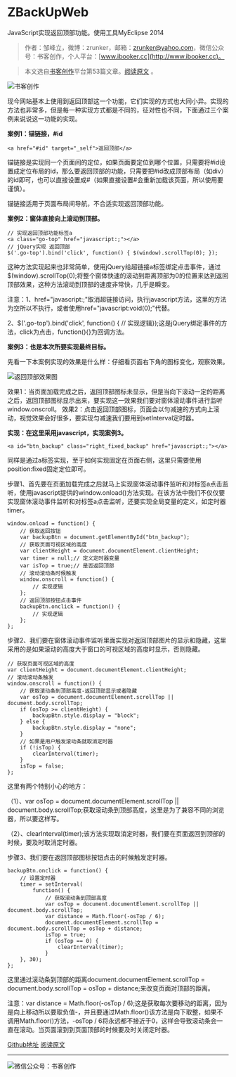 # ZBackUpWeb
JavaScript实现返回顶部功能。使用工具MyEclipse 2014
>作者：邹峰立，微博：zrunker，邮箱：zrunker@yahoo.com，微信公众号：书客创作，个人平台：[www.ibooker.cc](http://www.ibooker.cc)。

>本文选自[书客创作](http://www.ibooker.cc)平台第53篇文章。[阅读原文](http://www.ibooker.cc/article/53/detail) 。

![书客创作](http://upload-images.jianshu.io/upload_images/3480018-2f8108bcd40fda31..jpg?imageMogr2/auto-orient/strip%7CimageView2/2/w/1240)

现今网站基本上使用到返回顶部这一个功能，它们实现的方式也大同小异。实现的方法也非常多，但是每一种实现方式都是不同的，征对性也不同，下面通过三个案例来说说这一功能的实现。

**案例1：锚链接，#id**
```
<a href="#id" target="_self">返回顶部</a>
```
锚链接是实现同一个页面间的定位，如果页面要定位到哪个位置，只需要将#id设置成定位布局的id，那么要返回顶部的功能，只需要把#id改成顶部布局（如div）的id即可，也可以直接设置成#（如果直接设置#会重新加载该页面，所以使用要谨慎）。

锚链接适用于页面布局间导航，不合适实现返回顶部功能。

**案例2：窗体直接向上滚动到顶部。**
```
// 实现返回顶部功能标签a
<a class="go-top" href="javascript:;"></a>
// jQuery实现 返回顶部
$('.go-top').bind('click', function() { $(window).scrollTop(0); });
```
这种方法实现起来也非常简单，使用jQuery给超链接a标签绑定点击事件，通过$(window).scrollTop(0);将整个窗体快速的滚动到距离顶部为0的位置来达到返回顶部效果，这种方法滚动到顶部的速度非常快，几乎是瞬变。

注意：1、href="javascript:;"取消超链接访问，执行javascript方法，这里的方法为空所以不执行，或者使用href="javascript:void(0);"代替。

2、$('.go-top').bind('click', function() { // 实现逻辑});这是jQuery绑定事件的方法，click为点击，function(){}为回调方法。

**案例3：也是本次所要实现最终目标。**

先看一下本案例实现的效果是什么样：仔细看页面右下角的图标变化，观察效果。

![返回顶部效果图](http://upload-images.jianshu.io/upload_images/3480018-f51e07a37aa5918b..gif?imageMogr2/auto-orient/strip)

效果1：当页面加载完成之后，返回顶部图标未显示，但是当向下滚动一定的距离之后，返回顶部图标显示出来，要实现这一效果我们要对窗体滚动事件进行监听window.onscroll。
效果2：点击返回顶部图标，页面会以匀减速的方式向上滚动，视觉效果会好很多，要实现匀减速我们要用到setInterval定时器。

**实现：在这里采用javascript，实现案例3。**
```
<a id="btn_backup" class="right_fixed_backup" href="javascript:;"></a>
```
同样是通过a标签实现，至于如何实现固定在页面右侧，这里只需要使用position:fixed固定定位即可。

步骤1、首先要在页面加载完成之后就马上实现窗体滚动事件监听和对标签a点击监听，使用javascript提供的window.onload()方法实现。在该方法中我们不仅仅要实现窗体滚动事件监听和对标签a点击监听，还要实现全局变量的定义，如定时器timer。
```
window.onload = function() {
    // 获取返回按钮
    var backupBtn = document.getElementById("btn_backup");
    // 获取页面可视区域的高度
    var clientHeight = document.documentElement.clientHeight;
    var timer = null;// 定义定时器变量
    var isTop = true;// 是否返回顶部
    // 滚动滚动条时候触发
    window.onscroll = function() {
        // 实现逻辑
    };
    // 返回顶部按钮点击事件
    backupBtn.onclick = function() {
        // 实现逻辑
    };
};
```
步骤2、我们要在窗体滚动事件监听里面实现对返回顶部图片的显示和隐藏，这里采用的是如果滚动的高度大于窗口的可视区域的高度时显示，否则隐藏。
```
// 获取页面可视区域的高度
var clientHeight = document.documentElement.clientHeight;
// 滚动滚动条触发
window.onscroll = function() {
    // 获取滚动条到顶部高度-返回顶部显示或者隐藏
    var osTop = document.documentElement.scrollTop || document.body.scrollTop;
    if (osTop >= clientHeight) {
        backupBtn.style.display = "block";
    } else {
        backupBtn.style.display = "none";
    }
    // 如果是用户触发滚动条就取消定时器
    if (!isTop) {
        clearInterval(timer);
    }
    isTop = false;
};
```
这里有两个特别小心的地方：

（1）、var osTop = document.documentElement.scrollTop || document.body.scrollTop;获取滚动条到顶部高度，这里是为了兼容不同的浏览器，所以要这样写。

（2）、clearInterval(timer);该方法实现取消定时器，我们要在页面返回到顶部的时候，要及时取消定时器。

步骤3、我们要在返回顶部图标按钮点击的时候触发定时器。
```
backupBtn.onclick = function() {
    // 设置定时器
    timer = setInterval(
        function() {
            // 获取滚动条到顶部高度
            var osTop = document.documentElement.scrollTop || document.body.scrollTop;
            var distance = Math.floor(-osTop / 6);
            document.documentElement.scrollTop = document.body.scrollTop = osTop + distance;
            isTop = true;
            if (osTop == 0) {
                clearInterval(timer);
            }
    }, 30);
};
```
这里通过滚动条到顶部的距离document.documentElement.scrollTop = document.body.scrollTop = osTop + distance;来改变页面对顶部的距离。

注意：var distance = Math.floor(-osTop / 6);这是获取每次要移动的距离，因为是向上移动所以要取负值-，并且要通过Math.floor()该方法是向下取整，如果不调用Math.floor()方法，-osTop / 6将永远都不接近于0，这样会导致滚动条会一直在滚动。当页面滚到到页面顶部的时候要及时关闭定时器。

[Github地址](https://github.com/zrunker/ZBackUpWeb)
[阅读原文](http://www.ibooker.cc/article/53/detail) 

----------
![微信公众号：书客创作](http://upload-images.jianshu.io/upload_images/3480018-6625e5b469d73c13..jpg?imageMogr2/auto-orient/strip%7CimageView2/2/w/1240)
